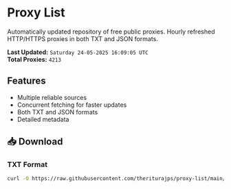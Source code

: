 # Proxy List

Automatically updated repository of free public proxies. Hourly refreshed HTTP/HTTPS proxies in both TXT and JSON formats.

**Last Updated:** `Saturday 24-05-2025 16:09:05 UTC`  
**Total Proxies:** `4213`

## Features
- Multiple reliable sources
- Concurrent fetching for faster updates
- Both TXT and JSON formats
- Detailed metadata

## 📥 Download

### TXT Format
```bash
curl -O https://raw.githubusercontent.com/theriturajps/proxy-list/main/proxies.txt
